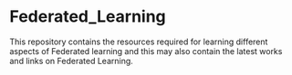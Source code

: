 # Federated_Learning
This repository contains the resources required for learning different aspects of Federated learning and this may also contain the latest works and links on Federated Learning.
